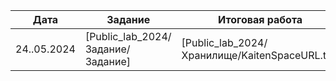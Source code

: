 | Дата | Задание | Итоговая работа | Оценка |
| --- | --- | --- | --- |
| 24..05.2024 | [Public_lab_2024/Задание/Задание] | [Public_lab_2024/Хранилище/KaitenSpaceURL.txt] | 5 |
